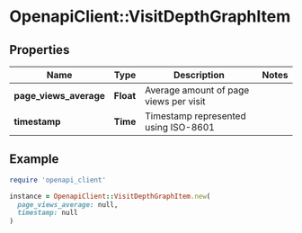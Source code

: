 # OpenapiClient::VisitDepthGraphItem

## Properties

| Name | Type | Description | Notes |
| ---- | ---- | ----------- | ----- |
| **page_views_average** | **Float** | Average amount of page views per visit |  |
| **timestamp** | **Time** | Timestamp represented using ISO-8601 |  |

## Example

```ruby
require 'openapi_client'

instance = OpenapiClient::VisitDepthGraphItem.new(
  page_views_average: null,
  timestamp: null
)
```

